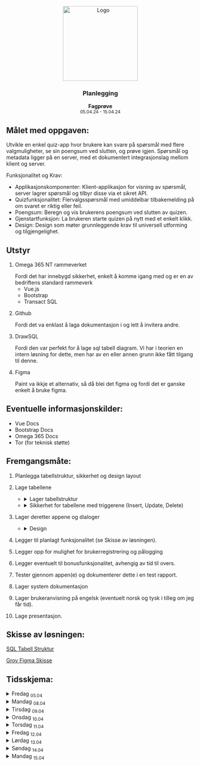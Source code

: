 <div align="center">
  <a href="https://github.com/ArvidWedtstein/Fagproove">
    <img src="https://content.energage.com/company-images/SE45893/SE45893_logo_orig.png" alt="Logo" width="200" height="200">
  </a>

  <h3 align="center">Planlegging</h3>

  <p align="center">
    <b>Fagprøve</b>
    <br />
    <sub>05.04.24 - 15.04.24</sub>
  </p>
</div>

## Målet med oppgaven:
Utvikle en enkel quiz-app hvor brukere kan svare på spørsmål med flere valgmuligheter, se sin poengsum ved slutten, og prøve igjen. Spørsmål og metadata ligger på en server, med et dokumentert integrasjonslag mellom klient og server. 


Funksjonalitet og Krav: 

- Applikasjonskomponenter: Klient-applikasjon for visning av spørsmål, server lagrer spørsmål og tilbyr disse via et sikret API. 
- Quizfunksjonalitet: Flervalgsspørsmål med umiddelbar tilbakemelding på om svaret er riktig eller feil. 
- Poengsum: Beregn og vis brukerens poengsum ved slutten av quizen. 
- Gjenstartfunksjon: La brukeren starte quizen på nytt med et enkelt klikk. 
- Design: Design som møter grunnleggende krav til universell utforming og tilgjengelighet. 

## Utstyr

 <ol>
    <li>
      <p>Omega 365 NT rammeverket</p>
      Fordi det har innebygd sikkerhet, enkelt å komme igang med og er en av bedriftens standard rammeverk
       <ul>
        <li>
          Vue.js
        </li>
        <li>
         Bootstrap
        </li>
        <li>
          Transact SQL
        </li>
      </ul>
    </li>
    <li>
      <p>Github</p>
      Fordi det va enklast å laga dokumentasjon i og lett å invitera andre.
    </li>
    <li>
      <p>DrawSQL</p>
      Fordi den var perfekt for å lage sql tabell diagram. Vi har i teorien en intern løsning for dette, men har av en eller annen grunn ikke fått tilgang til denne.
    </li>
    <li>
      <p>Figma</p>
      Paint va ikkje et alternativ, så då blei det figma og fordi det er ganske enkelt å bruke figma.
    </li>
  </ol>

## Eventuelle informasjonskilder:
- Vue Docs
- Bootstrap Docs
- Omega 365 Docs
- Tor (for teknisk støtte)


## Fremgangsmåte:
<ol>
  <li>
    <p>Planlegga tabellstruktur, sikkerhet og design layout</p>
  </li>
  <li>
    <p>Lage tabellene</p>
    <ul>
      <li>
        <details>
          <summary>
            Lager tabellstruktur
          </summary>
          <p>
            For å dekke mest mulig av kravene så har jeg delt det opp slik at vi har en tabell for quizer. 
            Denne tabellen kan kun brukere med "Arvid Wedtstein Quiz Admin" rollen legge til, endre og slette data.
          </p>
          <p>
            Så har vi en sub tabell for spørsmål i quizen. Denne har en mange-til-en relasjon til quiz tabellen. 
          </p>
          <p>
            Spørsmålstabellen har også en mange-til-en relasjon til en tabell for spørsmålstyper. Det er typen som bestemmer om spørsmålet blir "multi choice", "radio", tekst brukeren kan skrive inn selv, dato som bruker kan skrive inn selv osv.
          </p>
          <p>
            Spørsmålstabellen har enda en sub tabell for svar alternativer til hvert spørsmål.
            Rette svar markeres med IsCorrect bit felt.
            Her kan bare antallet av svaralternativer er avhengig av hvilken svartype spørsmålet har.
          </p>
          <p>
            Så har me ein tabell for Quiz Attempts. Her er planen at det skal opprettes en rad for hver gang en bruker kjører quizen. Denne tabellen lagrer også brukerens endelige poengsum. Denne har en sub tabell som lagrer brukerens svar for hvert spørsmål.
          </p>
        </details>
      </li>
      <li>
        <details>
          <summary>
            Sikkerhet for tabellene med triggerene (Insert, Update, Delete)
          </summary>
          <p>I Omega 365 rammeverket så løses tilganger (blant annet) gjennom roller. Disse rollene er koblet på moduler, som igjen er koblet på apper. Tabeller som denne modulen skal ha select tilgang til legges inn i modulen.</p>
          <p>I triggerene så sjekkes det då opp mot disse rollene, og styrer dermed om brukeren får opprette eller ikke.</p>
          <p>Å bare ha sjekk i triggeren(e) er (for min del) ikke nok. Jeg ønsker også at f.eks knappen for å opprette ny quiz ikke skal være synlig for folk som ikke har tilgang en gang. Derfor kommer jeg til å lage et sql view som returnerer disse tilgangene, og dermed gjør det mulig å gjemme knappene frontend.</p>
          <p>Select permission ordes ved å sjekke opp mot brukerens tilganger i et sql view.</p>
        </details>
      </li>
    </ul>
  </li>
  <li>
    <p>Lager deretter appene og dialoger</p>
    <ul>
      <li>
        <details>
          <summary>
            Design
          </summary>
          <p>
            I designprosessen så var planen å ha støtte for både mobil og desktop visning i tillegg til standard brukervennlighet.
          </p>
          <p>
            Bestemte meg for å gå for å bruke karusell istedenfor å liste spørsmålene nedover siden det virket rart å ha umiddelbar tilbakemelding når spørsmålene ligger under hverandre.
            Grunnet support for flervalgsspørsmål og fritekst input, så blir resultatet om svaret er feil eller rett først visst etter at bruker trykker "next". 
            Resultat vil da vise, og poengsummen øke (om brukeren valgte rett). Etter et paar sekund vil ha neste spørsmål vises
          </p>
          <p>
            Har prøvd å få til en ca <a href="https://www.figma.com/file/wAfk628QcepBXb72LQu2fh/Quiz-Application?type=design&node-id=0%3A1&mode=design&t=KoQn02fTknG43iEB-1">figma skisse</a> om hvordan jeg tenker layouten kan være. 
          </p>
        </details>
      </li>
    </ul>
  </li>
  <li>
    <p>Legger til planlagt funksjonalitet (se Skisse av løsningen).</p>
  </li>
  <li>
    <p>Legger opp for mulighet for brukerregistrering og pålogging</p>
  </li>
  <li>
    <p>Legger eventuelt til bonusfunksjonalitet, avhengig av tid til overs.</p>
  </li>
  <li>
    <p>Tester gjennom appen(e) og dokumenterer dette i en test rapport.</p>
  </li>
  <li>
    <p>Lager system dokumentasjon</p>
  </li>
  <li>
    <p>Lager brukeranvisning på engelsk (eventuelt norsk og tysk i tilleg om jeg får tid).</p>
  </li>
  <li>
    <p>Lage presentasjon.</p>
  </li>
</ol>


## Skisse av løsningen:

<a href="https://drawsql.app/teams/arvid/diagrams/quiz-application">SQL Tabell Struktur</a>

<a href="https://www.figma.com/file/wAfk628QcepBXb72LQu2fh/Quiz-Application?type=design&node-id=0%3A1&mode=design&t=KoQn02fTknG43iEB-1">Grov Figma Skisse</a>

## Tidsskjema:

<details>
  <summary>
    Fredag <sub>05.04</sub>
  </summary>

  <ul>
    <li>Planlegging (skriva denna her) (ca 1t)</li>
    <li>Lage tabellstruktur (ca 2t)</li>
    <li>Lage skisse (ca 3t)</li>
    <li>Dokumentere dagens arbeid (ca 0.5t)</li>
  </ul>
</details>
<details>
  <summary>
    Mandag <sub>08.04</sub>
  </summary>
    
  <ul>
    <li>Lage tabeller, views, stored procedures (ca 7t)</li>
    <li>Dokumentere dagens arbeid (ca 0.5t)</li>
  </ul>
</details>
<details>
  <summary>
    Tirsdag <sub>09.04</sub>
  </summary>


  <ul>
    <li>Dokumentere dagens arbeid (ca 0.5t)</li>
  </ul>
</details>
<details>
  <summary>
    Onsdag <sub>10.04</sub>
  </summary>
  
  <ul>
    <li>Tid til eventuelle scope endringer (2t)</li>
    <li>Dokumentere dagens arbeid (ca 0.5t)</li>
  </ul>
</details>
<details>
  <summary>
    Torsdag <sub>11.04</sub>
  </summary>

  <ul>
    <li>Dokumentere dagens arbeid (ca 0.5t)</li>
  </ul>
</details>
<details>
  <summary>
    Fredag <sub>12.04</sub>
  </summary>

  <ul>
    <li>Dokumentere dagens arbeid (ca 0.5t)</li>
  </ul>
</details>
<details>
  <summary>
    Lørdag <sub>13.04</sub>
  </summary>

  <ul>
    <li>Dokumentere dagens arbeid (ca 0.5t)</li>
  </ul>
</details>
<details>
  <summary>
    Søndag <sub>14.04</sub>
  </summary>

  <ul>
    <li>Dokumentere dagens arbeid (ca 0.5t)</li>
  </ul>
</details>
<details>
  <summary>
    Mandag <sub>15.04</sub>
  </summary>

  <ul>
    <li>Presentera (tar så lang tid det tar)</li>
    <li>Egenvurdering</li>
  </ul>
</details>



